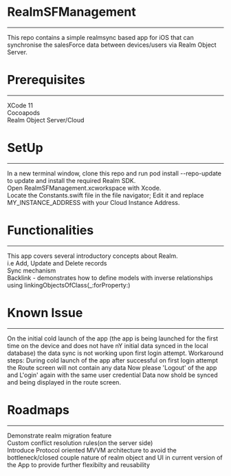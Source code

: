 # RealmSFManagement
-----------------------------
This repo contains a simple realmsync based app for iOS that can synchronise the salesForce data between devices/users via Realm Object Server.

# Prerequisites
----------------------------

XCode 11<br />
Cocoapods<br />
Realm Object Server/Cloud<br />

# SetUp
--------------------------

In a new terminal window, clone this repo and run pod install --repo-update to update and install the required Realm SDK.<br />
Open RealmSFManagement.xcworkspace with Xcode.<br />
Locate the Constants.swift file in the file navigator; Edit it and replace MY_INSTANCE_ADDRESS with your Cloud Instance Address.

# Functionalities
----------------------------
This app covers several introductory concepts about Realm.<br />
  i.e Add, Update and Delete records<br />
  Sync mechanism<br />
  Backlink - demonstrates how to define models with inverse relationships using linkingObjectsOfClass(_:forProperty:)
  
# Known Issue
----------------------------
On the initial cold launch of the app (the app is being launched for the first time on the device and does not have nY initial data synced in the local database) the data sync is not working upon first login attempt.
  Workaround steps: 
  During cold launch of the app after successful on first login attempt the Route screen will not contain any data 
  Now please 'Logout' of the app and L'ogin' again with the same user credential 
  Data now shold be synced and being displayed in the route screen.
  
# Roadmaps
----------------------------
Demonstrate realm migration feature<br />
Custom conflict resolution rules(on the server side)<br />
Introduce Protocol oriented MVVM architecture to avoid the bottleneck/closed couple nature of realm object and UI in current version of the App to provide further flexibilty and reusability<br />

